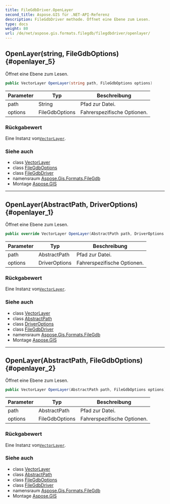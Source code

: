 ```yaml
---
title: FileGdbDriver.OpenLayer
second_title: Aspose.GIS für .NET-API-Referenz
description: FileGdbDriver methode. Öffnet eine Ebene zum Lesen.
type: docs
weight: 80
url: /de/net/aspose.gis.formats.filegdb/filegdbdriver/openlayer/
---
```

## OpenLayer(string, FileGdbOptions) {#openlayer_5}

Öffnet eine Ebene zum Lesen.

```csharp
public VectorLayer OpenLayer(string path, FileGdbOptions options)
```

| Parameter | Typ | Beschreibung |
| --- | --- | --- |
| path | String | Pfad zur Datei. |
| options | FileGdbOptions | Fahrerspezifische Optionen. |

### Rückgabewert

Eine Instanz von[`VectorLayer`](../../../aspose.gis/vectorlayer/).

### Siehe auch

* class [VectorLayer](../../../aspose.gis/vectorlayer/)
* class [FileGdbOptions](../../filegdboptions/)
* class [FileGdbDriver](../)
* namensraum [Aspose.Gis.Formats.FileGdb](../../filegdbdriver/)
* Montage [Aspose.GIS](../../../)

---

## OpenLayer(AbstractPath, DriverOptions) {#openlayer_1}

Öffnet eine Ebene zum Lesen.

```csharp
public override VectorLayer OpenLayer(AbstractPath path, DriverOptions options)
```

| Parameter | Typ | Beschreibung |
| --- | --- | --- |
| path | AbstractPath | Pfad zur Datei. |
| options | DriverOptions | Fahrerspezifische Optionen. |

### Rückgabewert

Eine Instanz von[`VectorLayer`](../../../aspose.gis/vectorlayer/).

### Siehe auch

* class [VectorLayer](../../../aspose.gis/vectorlayer/)
* class [AbstractPath](../../../aspose.gis/abstractpath/)
* class [DriverOptions](../../../aspose.gis/driveroptions/)
* class [FileGdbDriver](../)
* namensraum [Aspose.Gis.Formats.FileGdb](../../filegdbdriver/)
* Montage [Aspose.GIS](../../../)

---

## OpenLayer(AbstractPath, FileGdbOptions) {#openlayer_2}

Öffnet eine Ebene zum Lesen.

```csharp
public VectorLayer OpenLayer(AbstractPath path, FileGdbOptions options)
```

| Parameter | Typ | Beschreibung |
| --- | --- | --- |
| path | AbstractPath | Pfad zur Datei. |
| options | FileGdbOptions | Fahrerspezifische Optionen. |

### Rückgabewert

Eine Instanz von[`VectorLayer`](../../../aspose.gis/vectorlayer/).

### Siehe auch

* class [VectorLayer](../../../aspose.gis/vectorlayer/)
* class [AbstractPath](../../../aspose.gis/abstractpath/)
* class [FileGdbOptions](../../filegdboptions/)
* class [FileGdbDriver](../)
* namensraum [Aspose.Gis.Formats.FileGdb](../../filegdbdriver/)
* Montage [Aspose.GIS](../../../)


